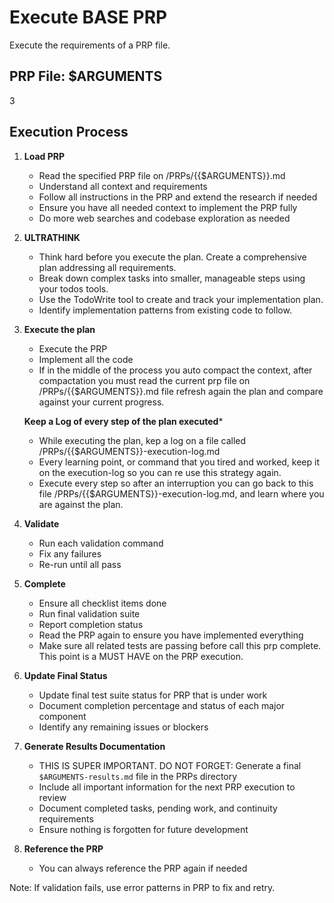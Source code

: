 # Execute BASE PRP

Execute the requirements of a PRP file.

## PRP File: $ARGUMENTS
3
## Execution Process

1. **Load PRP**
   - Read the specified PRP file on /PRPs/{{$ARGUMENTS}}.md
   - Understand all context and requirements
   - Follow all instructions in the PRP and extend the research if needed
   - Ensure you have all needed context to implement the PRP fully
   - Do more web searches and codebase exploration as needed

2. **ULTRATHINK**
   - Think hard before you execute the plan. Create a comprehensive plan addressing all requirements.
   - Break down complex tasks into smaller, manageable steps using your todos tools.
   - Use the TodoWrite tool to create and track your implementation plan.
   - Identify implementation patterns from existing code to follow.

3. **Execute the plan**
   - Execute the PRP
   - Implement all the code
   - If in the middle of the process you auto compact the context, after compactation you must read the current prp file on /PRPs/{{$ARGUMENTS}}.md file refresh again the plan and compare against your current progress.

   **Keep a Log of every step of the plan executed***
   - While executing the plan, kep a log on a file called  /PRPs/{{$ARGUMENTS}}-execution-log.md
   - Every learning point, or command that you tired and worked, keep it on the execution-log so you can re use this strategy again.
   - Execute every step so after an interruption you can go back to this file /PRPs/{{$ARGUMENTS}}-execution-log.md, and learn where you are against the plan.


4. **Validate**
   - Run each validation command
   - Fix any failures
   - Re-run until all pass

5. **Complete**
   - Ensure all checklist items done
   - Run final validation suite
   - Report completion status
   - Read the PRP again to ensure you have implemented everything
   - Make sure all related tests are passing before call this prp complete. This point is a MUST HAVE on the PRP execution.

6. **Update Final Status**
   - Update final test suite status for PRP that is under work
   - Document completion percentage and status of each major component
   - Identify any remaining issues or blockers

7. **Generate Results Documentation**
   - THIS IS SUPER IMPORTANT. DO NOT FORGET: Generate a final `$ARGUMENTS-results.md` file in the PRPs directory
   - Include all important information for the next PRP execution to review
   - Document completed tasks, pending work, and continuity requirements
   - Ensure nothing is forgotten for future development

8. **Reference the PRP**
   - You can always reference the PRP again if needed

Note: If validation fails, use error patterns in PRP to fix and retry.